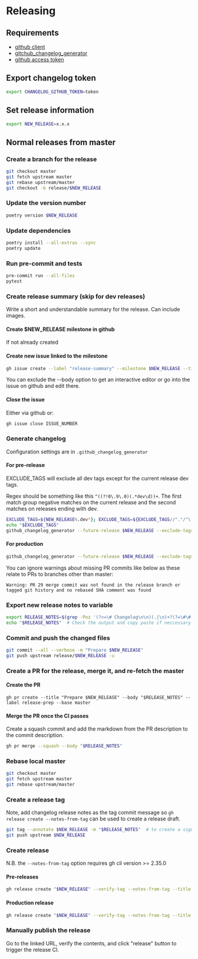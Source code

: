 # Releasing

## Requirements
* [github client](https://github.com/cli/cli#installation)
* [gitchub_changelog_generator](https://github.com/github-changelog-generator)
* [github access token](https://github.com/github-changelog-generator/github-changelog-generator#github-token)

## Export changelog token

```bash
export CHANGELOG_GITHUB_TOKEN=token
```

## Set release information

```bash
export NEW_RELEASE=x.x.x
```

## Normal releases from master

### Create a branch for the release

```bash
git checkout master
git fetch upstream master
git rebase upstream/master
git checkout -b release/$NEW_RELEASE
```

### Update the version number

```bash
poetry version $NEW_RELEASE
```

### Update dependencies

```bash
poetry install --all-extras --sync
poetry update
```

### Run pre-commit and tests

```bash
pre-commit run --all-files
pytest
```

### Create release summary (skip for dev releases)

Write a short and understandable summary for the release.  Can include images.

#### Create $NEW_RELEASE milestone in github

If not already created

#### Create new issue linked to the milestone

```bash
gh issue create --label "release-summary" --milestone $NEW_RELEASE --title "$NEW_RELEASE Release Summary" --body "**Release highlights:**"
```

You can exclude the --body option to get an interactive editor or go into the issue on github and edit there.

#### Close the issue

Either via github or:

```bash
gh issue close ISSUE_NUMBER
```

### Generate changelog

Configuration settings are in `.github_changelog_generator`

#### For pre-release

EXCLUDE_TAGS will exclude all dev tags except for the current release dev tags.

Regex should be something like this `^((?!0\.9\.0)(.*dev\d))+`. The first match group negative matches on the current release and the second matches on releases ending with dev.

```bash
EXCLUDE_TAGS=${NEW_RELEASE%.dev*}; EXCLUDE_TAGS=${EXCLUDE_TAGS//"."/"\."}; EXCLUDE_TAGS="^((?!"$EXCLUDE_TAGS")(.*dev\d))+"
echo "$EXCLUDE_TAGS"
github_changelog_generator --future-release $NEW_RELEASE --exclude-tags-regex "$EXCLUDE_TAGS"
```

#### For production

```bash
github_changelog_generator --future-release $NEW_RELEASE --exclude-tags-regex 'dev\d$'
```

You can ignore warnings about missing PR commits like below as these relate to PRs to branches other than master:
```
Warning: PR 29 merge commit was not found in the release branch or tagged git history and no rebased SHA comment was found
```


### Export new release notes to variable

```bash
export RELEASE_NOTES=$(grep -Poz '(?<=\# Changelog\n\n)(.|\n)+?(?=\#\#)' CHANGELOG.md | tr '\0' '\n' )
echo "$RELEASE_NOTES"  # Check the output and copy paste if neccessary
```

### Commit and push the changed files

```bash
git commit --all --verbose -m "Prepare $NEW_RELEASE"
git push upstream release/$NEW_RELEASE -u
```

### Create a PR for the release, merge it, and re-fetch the master

#### Create the PR
```
gh pr create --title "Prepare $NEW_RELEASE" --body "$RELEASE_NOTES" --label release-prep --base master
```

#### Merge the PR once the CI passes

Create a squash commit and add the markdown from the PR description to the commit description.

```bash
gh pr merge --squash --body "$RELEASE_NOTES"
```

### Rebase local master

```bash
git checkout master
git fetch upstream master
git rebase upstream/master
```

### Create a release tag

Note, add changelog release notes as the tag commit message so `gh release create --notes-from-tag` can be used to create a release draft.

```bash
git tag --annotate $NEW_RELEASE -m "$RELEASE_NOTES"  # to create a signed tag replace --annotate with --sign
git push upstream $NEW_RELEASE
```

### Create release

N.B. the `--notes-from-tag` option requires gh cli version >= 2.35.0

#### Pre-releases

```bash
gh release create "$NEW_RELEASE" --verify-tag --notes-from-tag --title "$NEW_RELEASE" --draft --latest=false --prerelease

```

#### Production release

```bash
gh release create "$NEW_RELEASE" --verify-tag --notes-from-tag --title "$NEW_RELEASE" --draft --latest=true
```

### Manually publish the release

Go to the linked URL, verify the contents, and click "release" button to trigger the release CI.

